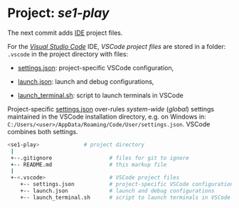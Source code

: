 # Project: *se1-play*

The next commit adds [IDE](https://aws.amazon.com/what-is/ide/)
project files.

For the [*Visual Studio Code*](https://code.visualstudio.com/) IDE,
*VSCode project files* are stored in a folder: `.vscode`
in the project directory with files:

- [settings.json](.vscode/settings.json): project-specific VSCode
    configuration,

- [launch.json](.vscode/launch.json): launch and debug configurations,

- [launch_terminal.sh](.vscode/launch_terminal.sh): script to launch
    terminals in VSCode

Project-specific [settings.json](.vscode/settings.json) over-rules
*system-wide* (*global*) settings maintained in the VSCode
installation directory, e.g. on Windows in:
`C:/Users/<user>/AppData/Roaming/Code/User/settings.json`.
VSCode combines both settings.

```sh
<se1-play>              # project directory
 |
 +--.gitignore                  # files for git to ignore
 +-- README.md                  # this markup file
 |
 +-<.vscode>                    # VSCode project files
    +-- settings.json           # project-specific VSCode configuration
    +-- launch.json             # launch and debug configurations
    +-- launch_terminal.sh      # script to launch terminals in VSCode
```
